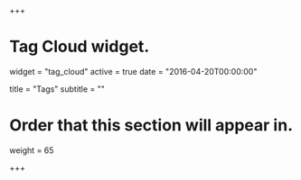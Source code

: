 +++
# Tag Cloud widget.
widget = "tag_cloud"
active = true
date = "2016-04-20T00:00:00"

title = "Tags"
subtitle = ""

# Order that this section will appear in.
weight = 65

+++
